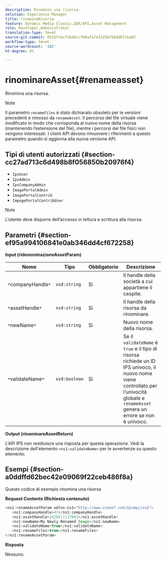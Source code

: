 ```yaml
---
description: Rinomina una risorsa.
solution: Experience Manager
title: rinominaRisorsa
feature: Dynamic Media Classic,SDK/API,Asset Management
role: Developer,Administrator
translation-type: tm+mt
source-git-commit: 052bfcbcf1bd4ccf60afa7e3325bf58dd07cba85
workflow-type: tm+mt
source-wordcount: '182'
ht-degree: 6%

---
```



# rinominareAsset{#renameasset}

Rinomina una risorsa.

>[!NOTE]
>
>Il parametro `renameFiles` è stato dichiarato obsoleto per le versioni precedenti e rimosso da `renameAsset`. Il percorso del file virtuale viene modificato in modo che corrisponda al nuovo nome della risorsa (mantenendo l’estensione del file), mentre i percorsi dei file fisici non vengono interessati. I client API devono rimuovere i riferimenti a questo parametro quando si aggiorna alla nuova versione API.

## Tipi di utenti autorizzati {#section-cc27ad713c6d498b8f056850b20976f4}

* `IpsUser`
* `IpsAdmin`
* `IpsCompanyAdmin`
* `ImagePortalAdmin`
* `ImagePortalContrib`
* `ImpagePortalContribUser`

>[!NOTE]
>
>L’utente deve disporre dell’accesso in lettura e scrittura alla risorsa.

## Parametri {#section-ef95a994106841e0ab346dd4cf672258}

**Input (ridenominazioneAssetParam)**

| Nome | Tipo | Obbligatorio | Descrizione |
|---|---|---|---|
| `*`companyHandle`*` | `xsd:string` | Sì | Il handle della società a cui appartiene il cespite. |
| `*`assetHandle`*` | `xsd:string` | Sì | Il handle della risorsa da rinominare. |
| `*`newName`*` | `xsd:string` | Sì | Nuovo nome della risorsa. |
| `*`validateName`*` | `xsd:boolean` | Sì | Se il `validateName` è `true` e il tipo di risorsa richiede un ID IPS univoco, il nuovo nome viene controllato per l’univocità globale e `renameAsset` genera un errore se non è univoco. |

**Output (rinominareAssetReturn)**

L&#39;API IPS non restituisce una risposta per questa operazione. Vedi la descrizione dell&#39;elemento `<ns1:validateName>` per le avvertenze su questo elemento.

## Esempi {#section-a0ddffd62bec42e09069f22ceb486f8a}

Questo codice di esempio rinomina una risorsa

**Request Contents (Richiesta contenuto)**

```java
<ns1:renameAssetParam xmlns:ns1="http://www.scene7.com/IpsApi/xsd">
   <ns1:companyHandle>47</ns1:companyHandle>
   <ns1:assetHandle>24265|1|17061</ns1:assetHandle>
   <ns1:newName>My Newly Renamed Image</ns1:newName>
   <ns1:validateName>true</ns1:validateName>
   <ns1:renameFiles>true</ns1:renameFiles>
</ns1:renameAssetParam>
```

**Risposta**

Nessuno.

